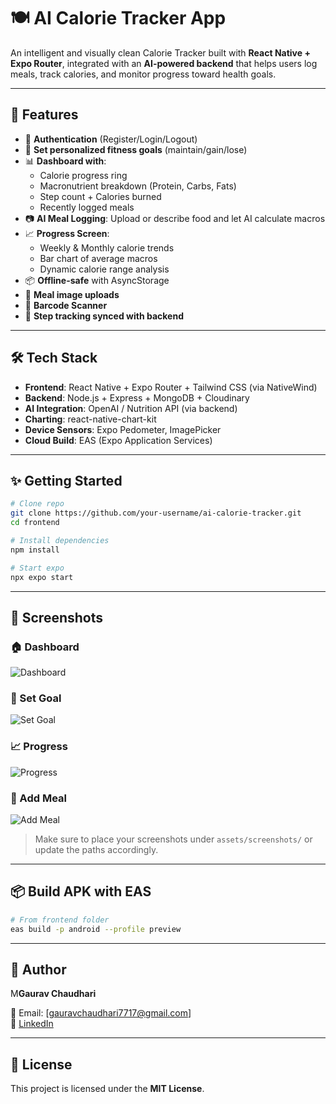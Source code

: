 # 🍽️ AI Calorie Tracker App

An intelligent and visually clean Calorie Tracker built with **React Native + Expo Router**, integrated with an **AI-powered backend** that helps users log meals, track calories, and monitor progress toward health goals.

---

## 📱 Features

- 🔐 **Authentication** (Register/Login/Logout)
- 🎯 **Set personalized fitness goals** (maintain/gain/lose)
- 📊 **Dashboard with**:
  - Calorie progress ring
  - Macronutrient breakdown (Protein, Carbs, Fats)
  - Step count + Calories burned
  - Recently logged meals
- 📷 **AI Meal Logging**: Upload or describe food and let AI calculate macros
- 📈 **Progress Screen**:
  - Weekly & Monthly calorie trends
  - Bar chart of average macros
  - Dynamic calorie range analysis
- 📦 **Offline-safe** with AsyncStorage
- 📸 **Meal image uploads**
- 📡 **Barcode Scanner**
- 👣 **Step tracking synced with backend**

---

## 🛠️ Tech Stack

- **Frontend**: React Native + Expo Router + Tailwind CSS (via NativeWind)
- **Backend**: Node.js + Express + MongoDB + Cloudinary
- **AI Integration**: OpenAI / Nutrition API (via backend)
- **Charting**: react-native-chart-kit
- **Device Sensors**: Expo Pedometer, ImagePicker
- **Cloud Build**: EAS (Expo Application Services)

---

## ✨ Getting Started

```bash
# Clone repo
git clone https://github.com/your-username/ai-calorie-tracker.git
cd frontend

# Install dependencies
npm install

# Start expo
npx expo start
```

---

## 📸 Screenshots

### 🏠 Dashboard  
![Dashboard](./assets/screenshots/dashboard.png)

### 🎯 Set Goal  
![Set Goal](./assets/screenshots/set-goal.png)

### 📈 Progress  
![Progress](./assets/screenshots/progress.png)

### 🍛 Add Meal  
![Add Meal](./assets/screenshots/add-meal.png)

> Make sure to place your screenshots under `assets/screenshots/` or update the paths accordingly.

---

## 📦 Build APK with EAS

```bash
# From frontend folder
eas build -p android --profile preview
```

---

## 🙌 Author

M**Gaurav Chaudhari**

📧 Email: [gauravchaudhari7717@gmail.com]  
🔗 [LinkedIn]([https://linkedin.com/in/yourprofile](https://www.linkedin.com/in/gaurav-chaudhari-b20176227/))

---

## 📄 License

This project is licensed under the **MIT License**.
